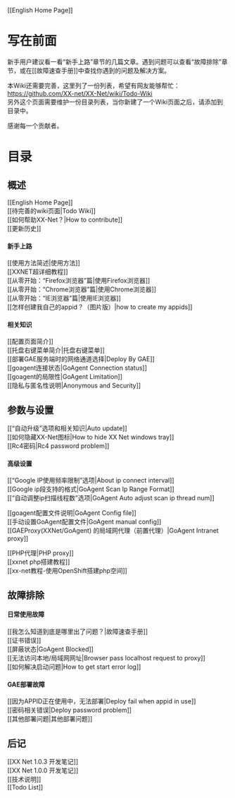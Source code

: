 [[English Home Page]]
# 写在前面
新手用户建议看一看“新手上路”章节的几篇文章。遇到问题可以查看“故障排除”章节，或在[[故障速查手册]]中查找你遇到的问题及解决方案。<br>

本Wiki还需要完善，这里列了一份列表，希望有网友能够帮忙：  
https://github.com/XX-net/XX-Net/wiki/Todo-Wiki  <br>
另外这个页面需要维护一份目录列表，当你新建了一个Wiki页面之后，请添加到目录中。  
 
感谢每一个贡献者。  <br>
# 目录
## 概述
[[English Home Page]]<br>
[[待完善的wiki页面|Todo Wiki]]<br>
[[如何帮助XX-Net？|How to contribute]]<br>
[[更新历史]]<br>
#### 新手上路
[[使用方法简述|使用方法]]<br>
[[XXNET超详细教程]]<br>
[[从零开始：“Firefox浏览器”篇|使用Firefox浏览器]]<br>
[[从零开始：“Chrome浏览器”篇|使用Chrome浏览器]]<br>
[[从零开始：“IE浏览器”篇|使用IE浏览器]]<br>
[[怎样创建我自己的appid？（图片版）|how to create my appids]]<br>
#### 相关知识
[[配置页面简介]]<br>
[[托盘右键菜单简介|托盘右键菜单]]<br>
[[部署GAE服务端时的网络通道选择|Deploy By GAE]]<br>
[[goagent连接状态|GoAgent Connection status]]<br>
[[goagent的局限性|GoAgent Limitation]]<br>
[[隐私与匿名性说明|Anonymous and Security]]<br>
## 参数与设置
[[“自动升级”选项和相关知识|Auto update]]<br>
[[如何隐藏XX-Net图标|How to hide XX Net windows tray]]<br>
[[Rc4密码|Rc4 password problem]]<br>
#### 高级设置
[[“Google IP使用频率限制”选项|About ip connect interval]]<br>
[[Google ip段支持的格式|GoAgent Scan Ip Range Format]]<br>
[[“自动调整ip扫描线程数”选项|GoAgent Auto adjust scan ip thread num]]

[[goagent配置文件说明|GoAgent Config file]]<br>
[[手动设置GoAgent配置文件|GoAgent manual config]]<br>
[[GAEProxy(XXNet/GoAgent) 的局域网代理（前置代理）|GoAgent Intranet proxy]]

[[PHP代理|PHP proxy]]    
[[xxnet php搭建教程]]      
[[xx-net教程-使用OpenShift搭建php空间]]    
## 故障排除
#### 日常使用故障
[[我怎么知道到底是哪里出了问题？|故障速查手册]]<br>
[[证书错误]]<br>
[[屏蔽状态|GoAgent Blocked]]<br>
[[无法访问本地/局域网网址|Browser pass localhost request to proxy]]<br>
[[如何解决启动问题|How to get start error log]]<br>
#### GAE部署故障
[[因为APPID正在使用中，无法部署|Deploy fail when appid in use]]<br>
[[密码相关错误|Deploy password problem]]<br>
[[其他部署问题|其他部署问题]]<br>
## 后记
[[XX Net 1.0.3 开发笔记]]<br>
[[XX Net 1.0.0 开发笔记]]<br>
[[技术说明]]<br>
[[Todo List]]
